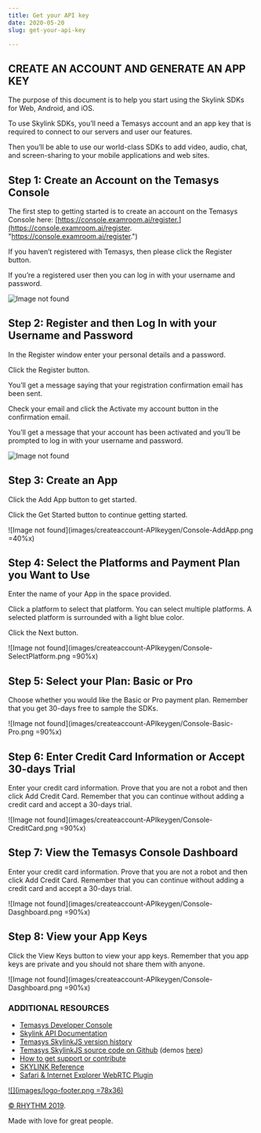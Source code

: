 ```yaml
---
title: Get your API key
date: 2020-05-20
slug: get-your-api-key

---
```

## CREATE AN ACCOUNT AND GENERATE AN APP KEY

The purpose of this document is to help you start using the Skylink SDKs for Web, Android, and iOS.

To use Skylink SDKs, you’ll need a Temasys account and an app key that is required to connect to our servers and user our features.

Then you’ll be able to use our world-class SDKs to add video, audio, chat, and screen-sharing to your mobile applications and web sites.

## Step 1: Create an Account on the Temasys Console

The first step to getting started is to create an account on the Temasys Console here: [https://console.examroom.ai/register.](https://console.examroom.ai/register. "https://console.examroom.ai/register.")

If you haven’t registered with Temasys, then please click the Register button.

If you’re a registered user then you can log in with your username and password.

![Image not found](images/createaccount-APIkeygen/Login-Console.png)

## Step 2: Register and then Log In with your Username and Password

In the Register window enter your personal details and a password.

Click the Register button.

You’ll get a message saying that your registration confirmation email has been sent.

Check your email and click the Activate my account button in the confirmation email.

You’ll get a message that your account has been activated and you’ll be prompted to log in with your username and password.

![Image not found](images/createaccount-APIkeygen/Register-Console.png)

## Step 3: Create an App

Click the Add App button to get started.

Click the Get Started button to continue getting started.

![Image not found](images/createaccount-APIkeygen/Console-AddApp.png =40%x)

## Step 4: Select the Platforms and Payment Plan you Want to Use

Enter the name of your App in the space provided.

Click a platform to select that platform. You can select multiple platforms. A selected platform is surrounded with a light blue color.

Click the Next button.

![Image not found](images/createaccount-APIkeygen/Console-SelectPlatform.png =90%x)

## Step 5: Select your Plan: Basic or Pro

Choose whether you would like the Basic or Pro payment plan. Remember that you get 30-days free to sample the SDKs.

![Image not found](images/createaccount-APIkeygen/Console-Basic-Pro.png =90%x)

## Step 6: Enter Credit Card Information or Accept 30-days Trial

Enter your credit card information. Prove that you are not a robot and then click Add Credit Card. Remember that you can continue without adding a credit card and accept a 30-days trial.

![Image not found](images/createaccount-APIkeygen/Console-CreditCard.png =90%x)

## Step 7: View the Temasys Console Dashboard

Enter your credit card information. Prove that you are not a robot and then click Add Credit Card. Remember that you can continue without adding a credit card and accept a 30-days trial.

![Image not found](images/createaccount-APIkeygen/Console-Dasghboard.png =90%x)

## Step 8: View your App Keys

Click the View Keys button to view your app keys. Remember that you app keys are private and you should not share them with anyone.

![Image not found](images/createaccount-APIkeygen/Console-Dasghboard.png =90%x)

### ADDITIONAL RESOURCES

* [Temasys Developer Console](https://console.temasys.io/)
* [Skylink API Documentation](https://cdn.temasys.io/skylink/skylinkjs/latest/doc/classes/Skylink.html)
* [Temasys SkylinkJS version history](https://github.com/Temasys/SkylinkJS/releases)
* [Temasys SkylinkJS source code on Github](http://github.com/Temasys/SkylinkJS) (demos [here](https://github.com/Temasys/SkylinkJS/tree/0.6.x/master/demo))
* [How to get support or contribute](https://temasys.io/support)
* [SKYLINK Reference](iosAPIdocumentation.html)
* [Safari & Internet Explorer WebRTC Plugin](webrtc-plugins-safari-IE.html)

[![](images/logo-footer.png =78x36)](#top)

[© RHYTHM 2019](http://themeforest.net/user/theme-guru/portfolio).

Made with love for great people.